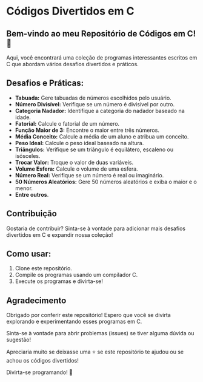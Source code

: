 # Códigos Divertidos em C

## Bem-vindo ao meu Repositório de Códigos em C! 🚀

Aqui, você encontrará uma coleção de programas interessantes escritos em C que abordam vários desafios divertidos e práticos.

## Desafios e Práticas:

- **Tabuada:** Gere tabuadas de números escolhidos pelo usuário.
- **Número Divisível:** Verifique se um número é divisível por outro.
- **Categoria Nadador:** Identifique a categoria do nadador baseado na idade.
- **Fatorial:** Calcule o fatorial de um número.
- **Função Maior de 3:** Encontre o maior entre três números.
- **Média Conceito:** Calcule a média de um aluno e atribua um conceito.
- **Peso Ideal:** Calcule o peso ideal baseado na altura.
- **Triângulos:** Verifique se um triângulo é equilátero, escaleno ou isósceles.
- **Trocar Valor:** Troque o valor de duas variáveis.
- **Volume Esfera:** Calcule o volume de uma esfera.
- **Número Real:** Verifique se um número é real ou imaginário.
- **50 Números Aleatórios:** Gere 50 números aleatórios e exiba o maior e o menor.
- **Entre outros**.

## Contribuição
Gostaria de contribuir? Sinta-se à vontade para adicionar mais desafios divertidos em C e expandir nossa coleção!

## Como usar:
1. Clone este repositório.
2. Compile os programas usando um compilador C.
3. Execute os programas e divirta-se!

## Agradecimento
Obrigado por conferir este repositório! Espero que você se divirta explorando e experimentando esses programas em C.

Sinta-se à vontade para abrir problemas (issues) se tiver alguma dúvida ou sugestão!

Apreciaria muito se deixasse uma ⭐️ se este repositório te ajudou ou se achou os códigos divertidos!

Divirta-se programando! 🎉
